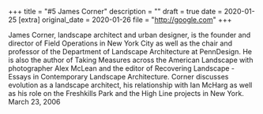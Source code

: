 +++
title = "#5 James Corner"
description = ""
draft = true
date = 2020-01-25
[extra]
original_date = 2020-01-26
file = "http://google.com"
+++

James Corner, landscape architect and urban designer, is the founder and director of Field Operations in New York City as well as the chair and professor of the Department of Landscape Architecture at PennDesign. He is also the author of Taking Measures across the American Landscape with photographer Alex McLean and the editor of Recovering Landscape - Essays in Contemporary Landscape Architecture. Corner discusses evolution as a landscape architect, his relationship with Ian McHarg as well as his role on the Freshkills Park and the High Line projects in New York. March 23, 2006
